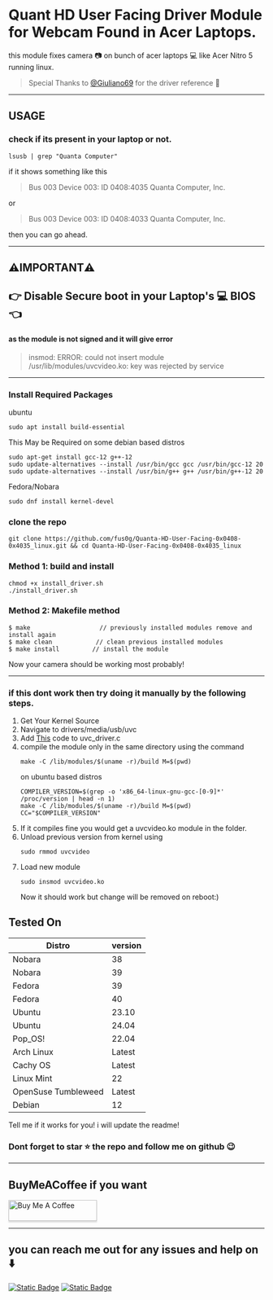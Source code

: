 # Quant HD User Facing Driver Module for Webcam Found in Acer Laptops.

this module fixes camera 📷 on bunch of acer laptops 💻 like Acer Nitro 5 running linux.

> Special Thanks to [@Giuliano69](https://github.com/Giuliano69) for the driver reference 🥰
***
## USAGE

### check if its present in your laptop or not.
```
lsusb | grep "Quanta Computer"
```
if it shows something like this
>Bus 003 Device 003: ID 0408:4035 Quanta Computer, Inc.

or

>Bus 003 Device 003: ID 0408:4033 Quanta Computer, Inc.

then you can go ahead.

***
## ⚠️IMPORTANT⚠️
## 👉 Disable Secure boot in your Laptop's 💻 BIOS 👈
#### as the module is not signed and it will give error
>insmod: ERROR: could not insert module /usr/lib/modules/uvcvideo.ko: key was rejected by service
***
### Install Required Packages

ubuntu
```
sudo apt install build-essential
```
This May be Required on some debian based distros
```
sudo apt-get install gcc-12 g++-12
sudo update-alternatives --install /usr/bin/gcc gcc /usr/bin/gcc-12 20
sudo update-alternatives --install /usr/bin/g++ g++ /usr/bin/g++-12 20
```
Fedora/Nobara
```
sudo dnf install kernel-devel
```
### clone the repo
```
git clone https://github.com/fus0g/Quanta-HD-User-Facing-0x0408-0x4035_linux.git && cd Quanta-HD-User-Facing-0x0408-0x4035_linux
```
### Method 1: build and install
```
chmod +x install_driver.sh
./install_driver.sh
```
### Method 2: Makefile method
```
$ make                   // previously installed modules remove and install again
$ make clean            // clean previous installed modules
$ make install         // install the module
```

Now your camera should be working most probably!
***
### if this dont work then try doing it manually by the following steps.
1. Get Your Kernel Source
2. Navigate to drivers/media/usb/uvc
3. Add [This](https://github.com/fus0g/Quanta-HD-User-Facing-0x0408-0x4035_linux/commit/a6d73da23375a367787d748454443513455cd6aa) code to uvc_driver.c
4. compile the module only in the same directory using the command
   ```
   make -C /lib/modules/$(uname -r)/build M=$(pwd)
   ```
   on ubuntu based distros
   ```
   COMPILER_VERSION=$(grep -o 'x86_64-linux-gnu-gcc-[0-9]*' /proc/version | head -n 1)
   make -C /lib/modules/$(uname -r)/build M=$(pwd) CC="$COMPILER_VERSION"
   ```
5. If it compiles fine you would get a uvcvideo.ko module in the folder.
6. Unload previous version from kernel using
   ```
   sudo rmmod uvcvideo
   ```
7. Load new module
   ```
   sudo insmod uvcvideo.ko
   ```
   Now it should work but change will be removed on reboot:)
## Tested On
| Distro | version |
| ------------- | ------------- |
| Nobara  | 38  |
| Nobara  | 39  |
| Fedora  |  39  |
| Fedora  |  40  |
| Ubuntu  |  23.10  |
| Ubuntu  |  24.04  |
| Pop_OS!  |  22.04  |
| Arch Linux  |  Latest  |
| Cachy OS  |  Latest  |
| Linux Mint  |  22  |
| OpenSuse Tumbleweed  |  Latest  |
| Debian  |  12  |

Tell me if it works for you! i will update the readme!

### Dont forget to star ⭐ the repo and follow me on github 😉
***
## BuyMeACoffee if you want
<a href="https://www.buymeacoffee.com/PrabhatProxy" target="_blank"><img src="https://www.buymeacoffee.com/assets/img/custom_images/orange_img.png" alt="Buy Me A Coffee" style="height: 41px !important;width: 174px !important;box-shadow: 0px 3px 2px 0px rgba(190, 190, 190, 0.5) !important;-webkit-box-shadow: 0px 3px 2px 0px rgba(190, 190, 190, 0.5) !important;" ></a>
***
## you can reach me out for any issues and help on ⬇️
   [![Static Badge](https://img.shields.io/badge/Discord-%235865F2?style=for-the-badge&logo=Discord&logoColor=white&link=https%3A%2F%2Fdiscord.com%2Finvite%2F5Rpa6RT4)](https://discord.com/invite/5Rpa6RT4)
   [![Static Badge](https://img.shields.io/badge/Telegram-%230088CC?style=for-the-badge&logo=Telegram&logoColor=white)](https://t.me/fus0g)
